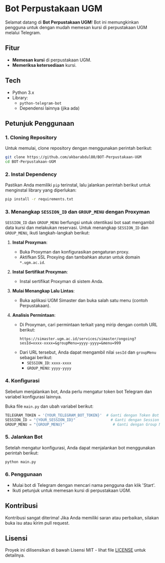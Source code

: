 # Bot Perpustakaan UGM

Selamat datang di **Bot Perpustakaan UGM**! Bot ini memungkinkan pengguna untuk dengan mudah memesan kursi di perpustakaan UGM melalui Telegram.

## Fitur
- **Memesan kursi** di perpustakaan UGM.
- **Memeriksa ketersediaan** kursi.

## Tech
- Python 3.x
- Library:
  - `python-telegram-bot`
  - Dependensi lainnya (jika ada)

## Petunjuk Penggunaan

### 1. Cloning Repository
Untuk memulai, clone repository dengan menggunakan perintah berikut:
```bash
git clone https://github.com/akbarabdul80/BOT-Perpustakaan-UGM
cd BOT-Perpustakaan-UGM
```

### 2. Instal Dependency
Pastikan Anda memiliki `pip` terinstal, lalu jalankan perintah berikut untuk menginstal library yang diperlukan:
```bash
pip install -r requirements.txt
```

### 3. Menangkap `SESSION_ID` dan `GROUP_MENU` dengan Proxyman
`SESSION_ID` dan `GROUP_MENU` berfungsi untuk otentikasi bot saat mengambil data kursi dan melakukan reservasi. Untuk menangkap `SESSION_ID` dan `GROUP_MENU`, ikuti langkah-langkah berikut:

1. **Instal Proxyman**:
   - Buka Proxyman dan konfigurasikan pengaturan proxy.
   - Aktifkan SSL Proxying dan tambahkan aturan untuk domain `*.ugm.ac.id`.

2. **Instal Sertifikat Proxyman**:
   - Instal sertifikat Proxyman di sistem Anda.

3. **Mulai Menangkap Lalu Lintas**:
   - Buka aplikasi UGM Simaster dan buka salah satu menu (contoh Perpustakaan).

4. **Analisis Permintaan**:
   - Di Proxyman, cari permintaan terkait yang mirip dengan contoh URL berikut:
     ```
     https://simaster.ugm.ac.id/services/simaster/ongoing?sesId=xxxx-xxxx=&groupMenu=yyyy-yyyy=&menu=999
     ```
   - Dari URL tersebut, Anda dapat mengambil nilai `sesId` dan `groupMenu` sebagai berikut:
     - `SESSION_ID`: `xxxx-xxxx`
     - `GROUP_MENU`: `yyyy-yyyy`

### 4. Konfigurasi
Sebelum menjalankan bot, Anda perlu mengatur token bot Telegram dan variabel konfigurasi lainnya.

Buka file `main.py` dan ubah variabel berikut:
```python
TELEGRAM_TOKEN = '{YOUR_TELEGRAM_BOT_TOKEN}'  # Ganti dengan Token Bot Telegram Anda
SESSION_ID = "{YOUR_SESSION_ID}"                # Ganti dengan Session ID Anda
GROUP_MENU = "{GROUP_MENU}"                      # Ganti dengan Group Menu ID Anda
```

### 5. Jalankan Bot
Setelah mengatur konfigurasi, Anda dapat menjalankan bot menggunakan perintah berikut:
```bash
python main.py
```

### 6. Penggunaan
- Mulai bot di Telegram dengan mencari nama pengguna dan klik 'Start'.
- Ikuti petunjuk untuk memesan kursi di perpustakaan UGM.

## Kontribusi
Kontribusi sangat diterima! Jika Anda memiliki saran atau perbaikan, silakan buka isu atau kirim pull request.

## Lisensi
Proyek ini dilisensikan di bawah Lisensi MIT - lihat file [LICENSE](LICENSE) untuk detailnya.

